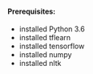 #### Prerequisites:
* installed Python 3.6
* installed tflearn
* installed tensorflow
* installed numpy
* installed nltk
